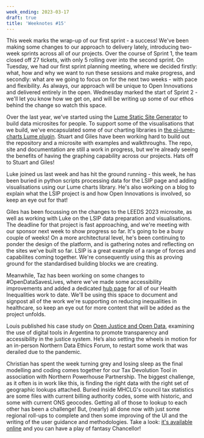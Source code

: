 ```yaml
---
week_ending: 2023-03-17
draft: true
title: 'Weeknotes #15'
---
```


This week marks the wrap-up of our first sprint - a success! We've been making some changes to our approach to delivery lately, introducing two-week sprints across all of our projects. Over the course of Sprint 1, the team closed off 27 tickets, with only 5 rolling over into the second sprint. On Tuesday, we had our first sprint planning meeting, where we decided firstly: what, how and why we want to run these sessions and make progress, and secondly: what are we going to focus on for the next two weeks - with pace and flexibility. As always, our approach will be unique to Open Innovations and delivered entirely in the open. Wednesday marked the start of Sprint 2 - we'll let you know how we get on, and will be writing up some of our ethos behind the change so watch this space.

Over the last year, we've started using the [Lume Static Site Generator](https://lume.land/) to build data microsites for people. To support some of the visualisations that we build, we've encapsulated some of our charting libraries in [the oi-lume-charts Lume plugin](https://github.com/open-innovations/oi-lume-charts). Stuart and Giles have been working hard to build out the repository and a microsite with examples and walkthroughs. The repo, site and documentation are still a work in progress, but we're already seeing the benefits of having the graphing capability across our projects. Hats off to Stuart and Giles!

Luke joined us last week and has hit the ground running - this week, he has been buried in python scripts processing data for the LSIP page and adding visualisations using our Lume charts library. He's also working on a blog to explain what the LSIP project is and how Open Innovations is involved, so keep an eye out for that!

Giles has been focussing on the changes to the LEEDS 2023 microsite, as well as working with Luke on the LSIP data preparation and visualisations. The deadline for that project is fast approaching, and we're meeting with our sponsor next week to show progress so far. It's going to be a busy couple of weeks! On a more architectural level, he's been continuing to ponder the design of the platform, and is gathering notes and reflecting on the sites we've built so far. LSIP is a great example of a range of forces and capabilites coming together. We're consequently using this as proving ground for the standardised building blocks we are creating.

Meanwhile, Taz has been working on some changes to #OpenDataSavesLives, where we've made some accessibility improvements and added a dedicated [hub page](https://opendatasaveslives.org/projects/health-inequalities/) for all of our Health Inequalities work to date. We'll be using this space to document and signpost all of the work we're supporting on reducing inequalities in healthcare, so keep an eye out for more content that will be added as the project unfolds. 

Louis published his case study on [Open Justice and Open Data](https://open-innovations.org/blog/2023-03-13-open-justice-in-argentina-a-case-study-), examining the use of digital tools in Argentina to promote transparency and accessibility in the justice system. He’s also setting the wheels in motion for an in-person Northern Data Ethics Forum, to restart some work that was derailed due to the pandemic. 

Christian has spent the week turning grey and losing sleep as the final modelling and coding comes together for our Tax Devolution Tool in association with Northern Powerhouse Partnership. The biggest challenge, as it often is in work like this, is finding the right data with the right set of geographic lookups attached. Buried inside MHCLG's council tax statistics are some files with current billing authority codes, some with historic, and some with current ONS geocodes. Getting all of those to lookup to each other has been a challenge! But, (nearly) all done now with just some regional roll-ups to complete and then some improving of the UI and the writing of the user guidance and methodologies. Take a look: [it's available online](https://economic-analytics.shinyapps.io/Tax-Devolution) and you can have a play of fantasy Chancellor!
